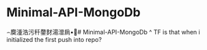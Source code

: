 ﻿# Minimal-API-MongoDb
⌢䴠湩浩污䄭䥐䴭湯潧扄•਍# Minimal-API-MongoDb
^ TF is that when i initialized the first push into repo?
